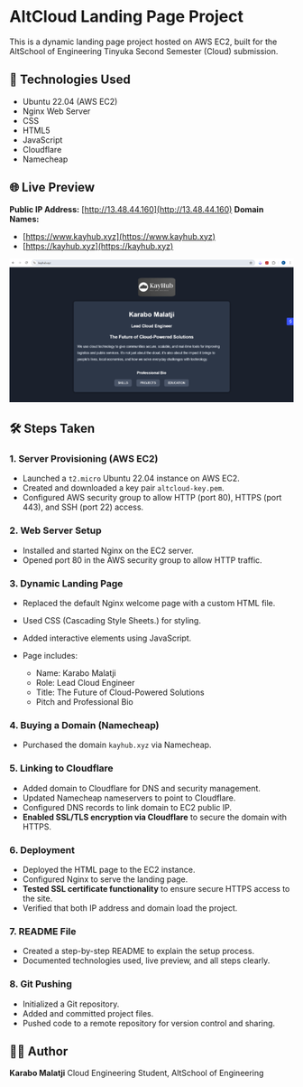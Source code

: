 
# AltCloud Landing Page Project

This is a dynamic landing page project hosted on AWS EC2, built for the AltSchool of Engineering Tinyuka Second Semester (Cloud) submission.

## 🔧 Technologies Used

* Ubuntu 22.04 (AWS EC2)
* Nginx Web Server
* CSS
* HTML5
* JavaScript
* Cloudflare
* Namecheap

## 🌐 Live Preview

**Public IP Address:** [http://13.48.44.160](http://13.48.44.160)
**Domain Names:**

* [https://www.kayhub.xyz](https://www.kayhub.xyz)
* [https://kayhub.xyz](https://kayhub.xyz)

![AltCloud Landing Page Screenshot](Screenshot.png)

## 🛠️ Steps Taken

### 1. Server Provisioning (AWS EC2)

* Launched a `t2.micro` Ubuntu 22.04 instance on AWS EC2.
* Created and downloaded a key pair `altcloud-key.pem`.
* Configured AWS security group to allow HTTP (port 80), HTTPS (port 443), and SSH (port 22) access.

### 2. Web Server Setup

* Installed and started Nginx on the EC2 server.
* Opened port 80 in the AWS security group to allow HTTP traffic.

### 3. Dynamic Landing Page

* Replaced the default Nginx welcome page with a custom HTML file.
* Used CSS (Cascading Style Sheets.) for styling.
* Added interactive elements using JavaScript.
* Page includes:

  * Name: Karabo Malatji
  * Role: Lead Cloud Engineer
  * Title: The Future of Cloud-Powered Solutions
  * Pitch and Professional Bio

### 4. Buying a Domain (Namecheap)

* Purchased the domain `kayhub.xyz` via Namecheap.

### 5. Linking to Cloudflare

* Added domain to Cloudflare for DNS and security management.
* Updated Namecheap nameservers to point to Cloudflare.
* Configured DNS records to link domain to EC2 public IP.
* **Enabled SSL/TLS encryption via Cloudflare** to secure the domain with HTTPS.

### 6. Deployment

* Deployed the HTML page to the EC2 instance.
* Configured Nginx to serve the landing page.
* **Tested SSL certificate functionality** to ensure secure HTTPS access to the site.
* Verified that both IP address and domain load the project.

### 7. README File

* Created a step-by-step README to explain the setup process.
* Documented technologies used, live preview, and all steps clearly.

### 8. Git Pushing

* Initialized a Git repository.
* Added and committed project files.
* Pushed code to a remote repository for version control and sharing.

## 👨‍💻 Author

**Karabo Malatji**
Cloud Engineering Student, AltSchool of Engineering

